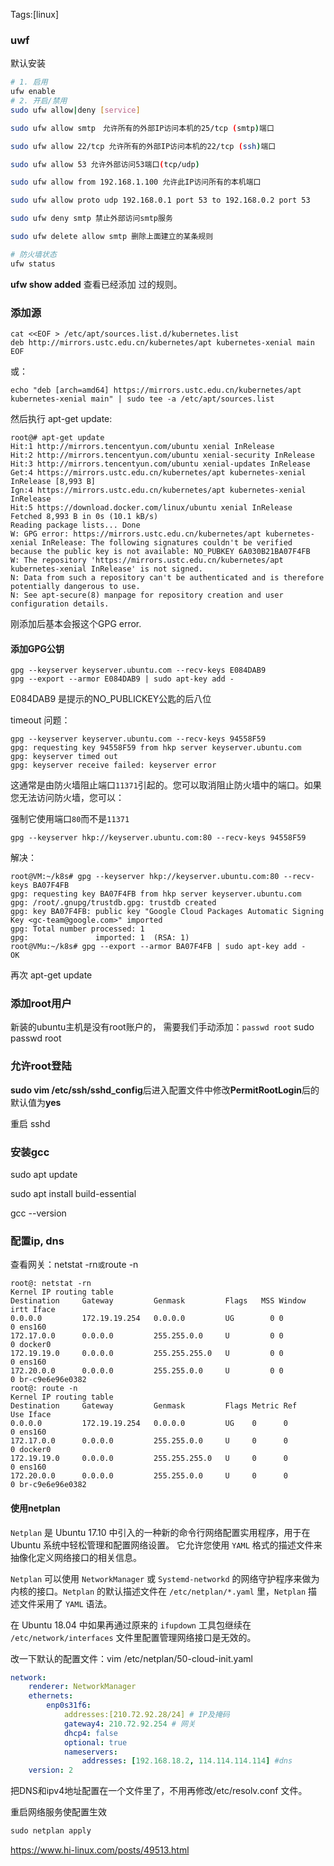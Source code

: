 Tags:[linux]

### uwf

默认安装

```bash
# 1. 启用
ufw enable
# 2. 开启/禁用
sudo ufw allow|deny [service]

sudo ufw allow smtp　允许所有的外部IP访问本机的25/tcp (smtp)端口

sudo ufw allow 22/tcp 允许所有的外部IP访问本机的22/tcp (ssh)端口

sudo ufw allow 53 允许外部访问53端口(tcp/udp)

sudo ufw allow from 192.168.1.100 允许此IP访问所有的本机端口

sudo ufw allow proto udp 192.168.0.1 port 53 to 192.168.0.2 port 53

sudo ufw deny smtp 禁止外部访问smtp服务

sudo ufw delete allow smtp 删除上面建立的某条规则

# 防火墙状态
ufw status
```



**ufw show added** 查看已经添加 过的规则。







### 添加源

```
cat <<EOF > /etc/apt/sources.list.d/kubernetes.list
deb http://mirrors.ustc.edu.cn/kubernetes/apt kubernetes-xenial main
EOF
```

或：

```
echo "deb [arch=amd64] https://mirrors.ustc.edu.cn/kubernetes/apt kubernetes-xenial main" | sudo tee -a /etc/apt/sources.list
```

然后执行 apt-get update:

```
root@# apt-get update
Hit:1 http://mirrors.tencentyun.com/ubuntu xenial InRelease
Hit:2 http://mirrors.tencentyun.com/ubuntu xenial-security InRelease
Hit:3 http://mirrors.tencentyun.com/ubuntu xenial-updates InRelease
Get:4 https://mirrors.ustc.edu.cn/kubernetes/apt kubernetes-xenial InRelease [8,993 B]
Ign:4 https://mirrors.ustc.edu.cn/kubernetes/apt kubernetes-xenial InRelease
Hit:5 https://download.docker.com/linux/ubuntu xenial InRelease
Fetched 8,993 B in 0s (10.1 kB/s)
Reading package lists... Done
W: GPG error: https://mirrors.ustc.edu.cn/kubernetes/apt kubernetes-xenial InRelease: The following signatures couldn't be verified because the public key is not available: NO_PUBKEY 6A030B21BA07F4FB
W: The repository 'https://mirrors.ustc.edu.cn/kubernetes/apt kubernetes-xenial InRelease' is not signed.
N: Data from such a repository can't be authenticated and is therefore potentially dangerous to use.
N: See apt-secure(8) manpage for repository creation and user configuration details.
```

刚添加后基本会报这个GPG error.

#### 添加GPG公钥

```
gpg --keyserver keyserver.ubuntu.com --recv-keys E084DAB9 
gpg --export --armor E084DAB9 | sudo apt-key add - 
```

E084DAB9 是提示的NO_PUBLICKEY公匙的后八位

timeout 问题：

```
gpg --keyserver keyserver.ubuntu.com --recv-keys 94558F59
gpg: requesting key 94558F59 from hkp server keyserver.ubuntu.com
gpg: keyserver timed out
gpg: keyserver receive failed: keyserver error
```

这通常是由防火墙阻止端口`11371`引起的。您可以取消阻止防火墙中的端口。如果您无法访问防火墙，您可以：

强制它使用端口`80`而不是`11371`

```
gpg --keyserver hkp://keyserver.ubuntu.com:80 --recv-keys 94558F59
```

解决：

```
root@VM:~/k8s# gpg --keyserver hkp://keyserver.ubuntu.com:80 --recv-keys BA07F4FB
gpg: requesting key BA07F4FB from hkp server keyserver.ubuntu.com
gpg: /root/.gnupg/trustdb.gpg: trustdb created
gpg: key BA07F4FB: public key "Google Cloud Packages Automatic Signing Key <gc-team@google.com>" imported
gpg: Total number processed: 1
gpg:               imported: 1  (RSA: 1)
root@VMu:~/k8s# gpg --export --armor BA07F4FB | sudo apt-key add -
OK
```

再次 apt-get update



### 添加root用户

新装的ubuntu主机是没有root账户的，
需要我们手动添加：`passwd root`
sudo passwd root



### 允许root登陆

**sudo vim /etc/ssh/sshd_config**后进入配置文件中修改**PermitRootLogin**后的默认值为**yes**

重启 sshd



### 安装gcc

sudo apt update

sudo apt install build-essential

gcc --version



### 配置ip, dns

查看网关：netstat -rn` 或 `route -n

```
root@: netstat -rn
Kernel IP routing table
Destination     Gateway         Genmask         Flags   MSS Window  irtt Iface
0.0.0.0         172.19.19.254   0.0.0.0         UG        0 0          0 ens160
172.17.0.0      0.0.0.0         255.255.0.0     U         0 0          0 docker0
172.19.19.0     0.0.0.0         255.255.255.0   U         0 0          0 ens160
172.20.0.0      0.0.0.0         255.255.0.0     U         0 0          0 br-c9e6e96e0382
root@: route -n
Kernel IP routing table
Destination     Gateway         Genmask         Flags Metric Ref    Use Iface
0.0.0.0         172.19.19.254   0.0.0.0         UG    0      0        0 ens160
172.17.0.0      0.0.0.0         255.255.0.0     U     0      0        0 docker0
172.19.19.0     0.0.0.0         255.255.255.0   U     0      0        0 ens160
172.20.0.0      0.0.0.0         255.255.0.0     U     0      0        0 br-c9e6e96e0382
```





#### 使用netplan

`Netplan` 是 Ubuntu 17.10 中引入的一种新的命令行网络配置实用程序，用于在 Ubuntu 系统中轻松管理和配置网络设置。 它允许您使用 `YAML` 格式的描述文件来抽像化定义网络接口的相关信息。

`Netplan` 可以使用 `NetworkManager` 或 `Systemd-networkd` 的网络守护程序来做为内核的接口。`Netplan` 的默认描述文件在 `/etc/netplan/*.yaml` 里，`Netplan` 描述文件采用了 `YAML` 语法。

在 Ubuntu 18.04 中如果再通过原来的 `ifupdown` 工具包继续在 `/etc/network/interfaces` 文件里配置管理网络接口是无效的。

改一下默认的配置文件：vim /etc/netplan/50-cloud-init.yaml

```yaml
network:
    renderer: NetworkManager
    ethernets:
        enp0s31f6:
            addresses:[210.72.92.28/24] # IP及掩码
            gateway4: 210.72.92.254 # 网关
            dhcp4: false
            optional: true
            nameservers:
                addresses: [192.168.18.2, 114.114.114.114] #dns
    version: 2
```

把DNS和ipv4地址配置在一个文件里了，不用再修改/etc/resolv.conf 文件。

重启网络服务使配置生效

```cpp
sudo netplan apply
```

https://www.hi-linux.com/posts/49513.html



